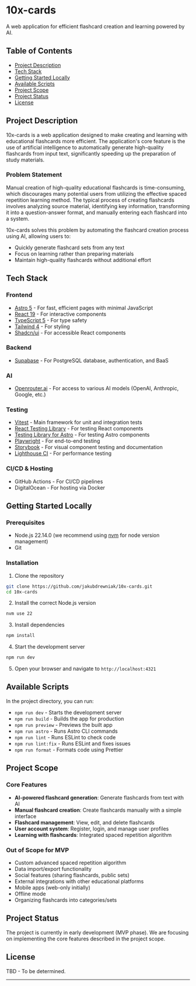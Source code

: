 # 10x-cards

A web application for efficient flashcard creation and learning powered by AI.

## Table of Contents
- [Project Description](#project-description)
- [Tech Stack](#tech-stack)
- [Getting Started Locally](#getting-started-locally)
- [Available Scripts](#available-scripts)
- [Project Scope](#project-scope)
- [Project Status](#project-status)
- [License](#license)

## Project Description

10x-cards is a web application designed to make creating and learning with educational flashcards more efficient. The application's core feature is the use of artificial intelligence to automatically generate high-quality flashcards from input text, significantly speeding up the preparation of study materials.

### Problem Statement

Manual creation of high-quality educational flashcards is time-consuming, which discourages many potential users from utilizing the effective spaced repetition learning method. The typical process of creating flashcards involves analyzing source material, identifying key information, transforming it into a question-answer format, and manually entering each flashcard into a system.

10x-cards solves this problem by automating the flashcard creation process using AI, allowing users to:
- Quickly generate flashcard sets from any text
- Focus on learning rather than preparing materials
- Maintain high-quality flashcards without additional effort

## Tech Stack

### Frontend
- [Astro 5](https://astro.build/) - For fast, efficient pages with minimal JavaScript
- [React 19](https://react.dev/) - For interactive components
- [TypeScript 5](https://www.typescriptlang.org/) - For type safety
- [Tailwind 4](https://tailwindcss.com/) - For styling
- [Shadcn/ui](https://ui.shadcn.com/) - For accessible React components

### Backend
- [Supabase](https://supabase.com/) - For PostgreSQL database, authentication, and BaaS

### AI
- [Openrouter.ai](https://openrouter.ai/) - For access to various AI models (OpenAI, Anthropic, Google, etc.)

### Testing
- [Vitest](https://vitest.dev/) - Main framework for unit and integration tests
- [React Testing Library](https://testing-library.com/docs/react-testing-library/intro/) - For testing React components
- [Testing Library for Astro](https://testing-library.com/) - For testing Astro components
- [Playwright](https://playwright.dev/) - For end-to-end testing
- [Storybook](https://storybook.js.org/) - For visual component testing and documentation
- [Lighthouse CI](https://github.com/GoogleChrome/lighthouse-ci) - For performance testing

### CI/CD & Hosting
- GitHub Actions - For CI/CD pipelines
- DigitalOcean - For hosting via Docker

## Getting Started Locally

### Prerequisites
- Node.js 22.14.0 (we recommend using [nvm](https://github.com/nvm-sh/nvm) for node version management)
- Git

### Installation

1. Clone the repository
```bash
git clone https://github.com/jakubdrewniak/10x-cards.git
cd 10x-cards
```

2. Install the correct Node.js version
```bash
nvm use 22
```

3. Install dependencies
```bash
npm install
```

4. Start the development server
```bash
npm run dev
```

5. Open your browser and navigate to `http://localhost:4321`

## Available Scripts

In the project directory, you can run:

- `npm run dev` - Starts the development server
- `npm run build` - Builds the app for production
- `npm run preview` - Previews the built app
- `npm run astro` - Runs Astro CLI commands
- `npm run lint` - Runs ESLint to check code
- `npm run lint:fix` - Runs ESLint and fixes issues
- `npm run format` - Formats code using Prettier

## Project Scope

### Core Features
- **AI-powered flashcard generation**: Generate flashcards from text with AI
- **Manual flashcard creation**: Create flashcards manually with a simple interface
- **Flashcard management**: View, edit, and delete flashcards
- **User account system**: Register, login, and manage user profiles
- **Learning with flashcards**: Integrated spaced repetition algorithm

### Out of Scope for MVP
- Custom advanced spaced repetition algorithm
- Data import/export functionality
- Social features (sharing flashcards, public sets)
- External integrations with other educational platforms
- Mobile apps (web-only initially)
- Offline mode
- Organizing flashcards into categories/sets

## Project Status

The project is currently in early development (MVP phase). We are focusing on implementing the core features described in the project scope.

## License

TBD - To be determined.

---
